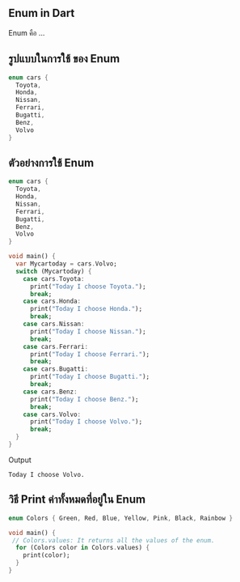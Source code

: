 ## Enum in Dart  

Enum คือ ...

## รูปแบบในการใช้ ของ Enum
```dart
enum cars {
  Toyota,
  Honda,
  Nissan,
  Ferrari,
  Bugatti,
  Benz,
  Volvo
}
```
## ตัวอย่างการใช้ Enum
```dart
enum cars {
  Toyota,
  Honda,
  Nissan,
  Ferrari,
  Bugatti,
  Benz,
  Volvo
}

void main() {
  var Mycartoday = cars.Volvo;
  switch (Mycartoday) {
    case cars.Toyota:
      print("Today I choose Toyota.");
      break;
    case cars.Honda:
      print("Today I choose Honda.");
      break;
    case cars.Nissan:
      print("Today I choose Nissan.");
      break;
    case cars.Ferrari:
      print("Today I choose Ferrari.");
      break;
    case cars.Bugatti:
      print("Today I choose Bugatti.");
      break;
    case cars.Benz:
      print("Today I choose Benz.");
      break;
    case cars.Volvo:
      print("Today I choose Volvo.");
      break;
  }
}
```

Output  
```
Today I choose Volvo.
```

## วิธี Print ค่าทั้งหมดที่อยู่ใน Enum


```dart
enum Colors { Green, Red, Blue, Yellow, Pink, Black, Rainbow }

void main() {
 // Colors.values: It returns all the values of the enum.
  for (Colors color in Colors.values) {
    print(color);
  }
}

```
